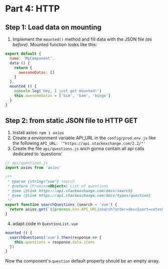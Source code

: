 # Part 4: HTTP

## Step 1: Load data on mounting

1. Implement the `mounted()` method and fill data with the JSON file *(as before)*.
Mounted function looks like this:

```js
export default {
  name: 'MyComponent',
  data () {
    return {
      awesomeDatas: []
    }
  },
  mounted () {
    console.log('Hey, I just get mounted!')
    this.awesomeDatas = ['bim', 'bam', 'bingo']
  }
}
```

## Step 2: from static JSON file to HTTP GET

1. Install axios: `npm i axios`
2. Create a environment variable API_URL in the `config/prod.env.js` like the following `API_URL: '"https://api.stackexchange.com/2.2/"'`
3. Create the file `api/questions.js` wich gonna contain all api calls dedicated to 'questions'
  ```js
  // api/questions.js
  import axios from 'axios'

  /**
   * @param {string="vue"} search
   * @return {Promise<Object>} List of questions
   * @see {@link https://api.stackexchange.com/docs/search}
   * @see {@link https://api.stackexchange.com/docs/types/question}
   */
  export function searchQuestions (search = 'vue') {
    return axios.get(`${process.env.API_URL}search?order=desc&sort=votes&intitle=${search}&site=stackoverflow`)
  }
  ```
4. adapt code in `QuestionList.vue`
  ```js
  mounted () {
    searchQuestions('vue').then(response => {
      this.questions = response.data.items
    })
  }
  ```
Now the component's `question` default property should be an empty array.